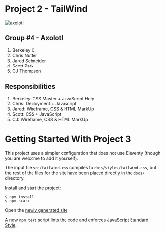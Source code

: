 
# Project 2 - TailWind

![axolotl](https://www.safarivet.com/wp-content/uploads/2021/03/care-of-the-axolotl.jpg)

## Group #4 - Axolotl

1. Berkeley C.
2. Chris Nutter
3. Jared Schneider
4. Scott Park
5. CJ Thompson

## Responsibilities

1. Berkeley: CSS Master + JavaScript Help
2. Chris: Deployment + Javascript
3. Jared: Wireframe, CSS & HTML MarkUp
4. Scott: CSS + JavaScript
5. CJ: Wireframe, CSS & HTML MarkUp

# Getting Started With Project 3

This project uses a simpler configuration that does not use Eleventy
(though you are welcome to add it yourself).

The input file `src/tailwind.css` compiles to `docs/styles/tailwind.css`,
but the rest of the files for the site have been placed directly in the
`docs/` directory.


Install and start the project:

```shell-session
$ npm install
$ npm start

```

Open the [newly generated site](http://localhost:3000/)

A new `npm test` script lints the code and enforces
[JavaScript Standard Style](https://standardjs.com/).
